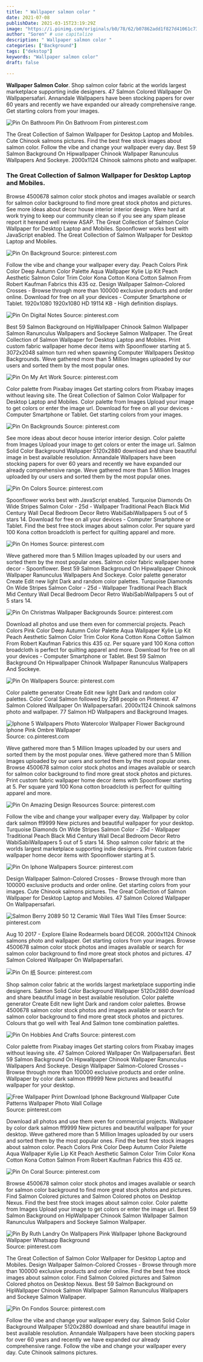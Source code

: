 ```yaml
---
title: " Wallpaper salmon color "
date: 2021-07-08
publishDate: 2021-03-15T23:19:29Z
image: "https://i.pinimg.com/originals/b0/78/62/b07862add1f827d41061c732fb06150e.png"
author: "Soren" # use capitalize
description: " Wallpaper salmon color "
categories: ["Background"]
tags: ["dekstop"]
keywords: "Wallpaper salmon color"
draft: false

---
```



**Wallpaper Salmon Color**. Shop salmon color fabric at the worlds largest marketplace supporting indie designers. 47 Salmon Colored Wallpaper On Wallpapersafari. Annandale Wallpapers have been stocking papers for over 60 years and recently we have expanded our already comprehensive range. Get starting colors from your images.

![Pin On Bathroom](https://i.pinimg.com/originals/41/bf/e0/41bfe0b5fcb1f453d304fd3df2085a60.png "Pin On Bathroom")
Pin On Bathroom From pinterest.com


The Great Collection of Salmon Wallpaper for Desktop Laptop and Mobiles. Cute Chinook salmons pictures. Find the best free stock images about salmon color. Follow the vibe and change your wallpaper every day. Best 59 Salmon Background On Hipwallpaper Chinook Wallpaper Ranunculus Wallpapers And Sockeye. 2000x1124 Chinook salmons photo and wallpaper.

### The Great Collection of Salmon Wallpaper for Desktop Laptop and Mobiles.

Browse 4500678 salmon color stock photos and images available or search for salmon color background to find more great stock photos and pictures. See more ideas about decor house interior interior design. Were hard at work trying to keep our community clean so if you see any spam please report it hereand well review ASAP. The Great Collection of Salmon Color Wallpaper for Desktop Laptop and Mobiles. Spoonflower works best with JavaScript enabled. The Great Collection of Salmon Wallpaper for Desktop Laptop and Mobiles.


![Pin On Background](https://i.pinimg.com/originals/80/93/dc/8093dc89fb247d6ac0d4b123851d12b1.png "Pin On Background")
Source: pinterest.com

Follow the vibe and change your wallpaper every day. Peach Colors Pink Color Deep Autumn Color Palette Aqua Wallpaper Kylie Lip Kit Peach Aesthetic Salmon Color Trim Color Kona Cotton Kona Cotton Salmon From Robert Kaufman Fabrics this 435 oz. Design Wallpaper Salmon-Colored Crosses - Browse through more than 100000 exclusive products and order online. Download for free on all your devices - Computer Smartphone or Tablet. 1920x1080 1920x1080 HD 19114 KB - High definition displays.

![Pin On Digital Notes](https://i.pinimg.com/originals/30/e4/21/30e421f447d6826b3e976b4b91211b3a.jpg "Pin On Digital Notes")
Source: pinterest.com

Best 59 Salmon Background on HipWallpaper Chinook Salmon Wallpaper Salmon Ranunculus Wallpapers and Sockeye Salmon Wallpaper. The Great Collection of Salmon Wallpaper for Desktop Laptop and Mobiles. Print custom fabric wallpaper home decor items with Spoonflower starting at 5. 3072x2048 salmon turn red when spawning Computer Wallpapers Desktop Backgrounds. Weve gathered more than 5 Million Images uploaded by our users and sorted them by the most popular ones.

![Pin On My Art Work](https://i.pinimg.com/originals/21/0a/ba/210aba529e7b5c8e08164fa7d4110456.jpg "Pin On My Art Work")
Source: pinterest.com

Color palette from Pixabay images Get starting colors from Pixabay images without leaving site. The Great Collection of Salmon Color Wallpaper for Desktop Laptop and Mobiles. Color palette from Images Upload your image to get colors or enter the image url. Download for free on all your devices - Computer Smartphone or Tablet. Get starting colors from your images.

![Pin On Backgrounds](https://i.pinimg.com/originals/7c/67/bb/7c67bbc79373e589281b6f5548d5a819.jpg "Pin On Backgrounds")
Source: pinterest.com

See more ideas about decor house interior interior design. Color palette from Images Upload your image to get colors or enter the image url. Salmon Solid Color Background Wallpaper 5120x2880 download and share beautiful image in best available resolution. Annandale Wallpapers have been stocking papers for over 60 years and recently we have expanded our already comprehensive range. Weve gathered more than 5 Million Images uploaded by our users and sorted them by the most popular ones.

![Pin On Colors](https://i.pinimg.com/originals/6e/4e/73/6e4e7318593cf7237b7d995cf6223bed.jpg "Pin On Colors")
Source: pinterest.com

Spoonflower works best with JavaScript enabled. Turquoise Diamonds On Wide Stripes Salmon Color - 25d - Wallpaper Traditional Peach Black Mid Century Wall Decal Bedroom Decor Retro WabiSabiWallpapers 5 out of 5 stars 14. Download for free on all your devices - Computer Smartphone or Tablet. Find the best free stock images about salmon color. Per square yard 100 Kona cotton broadcloth is perfect for quilting apparel and more.

![Pin On Homes](https://i.pinimg.com/474x/ed/27/bb/ed27bba533cc3a7fa8b33743d77f27b5.jpg "Pin On Homes")
Source: pinterest.com

Weve gathered more than 5 Million Images uploaded by our users and sorted them by the most popular ones. Salmon color fabric wallpaper home decor - Spoonflower. Best 59 Salmon Background On Hipwallpaper Chinook Wallpaper Ranunculus Wallpapers And Sockeye. Color palette generator Create Edit new light Dark and random color palettes. Turquoise Diamonds On Wide Stripes Salmon Color - 25d - Wallpaper Traditional Peach Black Mid Century Wall Decal Bedroom Decor Retro WabiSabiWallpapers 5 out of 5 stars 14.

![Pin On Christmas Wallpaper Backgrounds](https://i.pinimg.com/originals/33/99/07/3399078c3f906ca9fe54dcc7097cbbce.png "Pin On Christmas Wallpaper Backgrounds")
Source: pinterest.com

Download all photos and use them even for commercial projects. Peach Colors Pink Color Deep Autumn Color Palette Aqua Wallpaper Kylie Lip Kit Peach Aesthetic Salmon Color Trim Color Kona Cotton Kona Cotton Salmon From Robert Kaufman Fabrics this 435 oz. Per square yard 100 Kona cotton broadcloth is perfect for quilting apparel and more. Download for free on all your devices - Computer Smartphone or Tablet. Best 59 Salmon Background On Hipwallpaper Chinook Wallpaper Ranunculus Wallpapers And Sockeye.

![Pin On Wallpapers](https://i.pinimg.com/originals/dc/ea/49/dcea49e55ae5832872362c0642ef5457.jpg "Pin On Wallpapers")
Source: pinterest.com

Color palette generator Create Edit new light Dark and random color palettes. Color Coral Salmon followed by 298 people on Pinterest. 47 Salmon Colored Wallpaper On Wallpapersafari. 2000x1124 Chinook salmons photo and wallpaper. 77 Salmon HD Wallpapers and Background Images.

![Iphone 5 Wallpapers Photo Watercolor Wallpaper Flower Background Iphone Pink Ombre Wallpaper](https://i.pinimg.com/originals/64/b3/43/64b343edeb1352560742df89b89b09b5.jpg "Iphone 5 Wallpapers Photo Watercolor Wallpaper Flower Background Iphone Pink Ombre Wallpaper")
Source: co.pinterest.com

Weve gathered more than 5 Million Images uploaded by our users and sorted them by the most popular ones. Weve gathered more than 5 Million Images uploaded by our users and sorted them by the most popular ones. Browse 4500678 salmon color stock photos and images available or search for salmon color background to find more great stock photos and pictures. Print custom fabric wallpaper home decor items with Spoonflower starting at 5. Per square yard 100 Kona cotton broadcloth is perfect for quilting apparel and more.

![Pin On Amazing Design Resources](https://i.pinimg.com/originals/b3/38/93/b3389378ce129c9bb72f8b6f637597d5.jpg "Pin On Amazing Design Resources")
Source: pinterest.com

Follow the vibe and change your wallpaper every day. Wallpaper by color dark salmon ff9999 New pictures and beautiful wallpaper for your desktop. Turquoise Diamonds On Wide Stripes Salmon Color - 25d - Wallpaper Traditional Peach Black Mid Century Wall Decal Bedroom Decor Retro WabiSabiWallpapers 5 out of 5 stars 14. Shop salmon color fabric at the worlds largest marketplace supporting indie designers. Print custom fabric wallpaper home decor items with Spoonflower starting at 5.

![Pin On Iphone Wallpapers](https://i.pinimg.com/originals/e7/30/c7/e730c78bedb5e96d598a772e4d27b97a.jpg "Pin On Iphone Wallpapers")
Source: pinterest.com

Design Wallpaper Salmon-Colored Crosses - Browse through more than 100000 exclusive products and order online. Get starting colors from your images. Cute Chinook salmons pictures. The Great Collection of Salmon Wallpaper for Desktop Laptop and Mobiles. 47 Salmon Colored Wallpaper On Wallpapersafari.

![Salmon Berry 2089 50 12 Ceramic Wall Tiles Wall Tiles Emser](https://i.pinimg.com/originals/59/9d/3c/599d3cf4da13548ec2bcb0794e453b62.png "Salmon Berry 2089 50 12 Ceramic Wall Tiles Wall Tiles Emser")
Source: pinterest.com

Aug 10 2017 - Explore Elaine Rodearmels board DECOR. 2000x1124 Chinook salmons photo and wallpaper. Get starting colors from your images. Browse 4500678 salmon color stock photos and images available or search for salmon color background to find more great stock photos and pictures. 47 Salmon Colored Wallpaper On Wallpapersafari.

![Pin On 纸](https://i.pinimg.com/originals/5d/ce/d8/5dced863a2d693287543b027d2c8c721.jpg "Pin On 纸")
Source: pinterest.com

Shop salmon color fabric at the worlds largest marketplace supporting indie designers. Salmon Solid Color Background Wallpaper 5120x2880 download and share beautiful image in best available resolution. Color palette generator Create Edit new light Dark and random color palettes. Browse 4500678 salmon color stock photos and images available or search for salmon color background to find more great stock photos and pictures. Colours that go well with Teal And Salmon tone combination palettes.

![Pin On Hobbies And Crafts](https://i.pinimg.com/originals/47/89/5a/47895afcaa0aac1688ea96d446c55b7d.jpg "Pin On Hobbies And Crafts")
Source: pinterest.com

Color palette from Pixabay images Get starting colors from Pixabay images without leaving site. 47 Salmon Colored Wallpaper On Wallpapersafari. Best 59 Salmon Background On Hipwallpaper Chinook Wallpaper Ranunculus Wallpapers And Sockeye. Design Wallpaper Salmon-Colored Crosses - Browse through more than 100000 exclusive products and order online. Wallpaper by color dark salmon ff9999 New pictures and beautiful wallpaper for your desktop.

![Free Wallpaper Print Download Iphone Background Wallpaper Cute Patterns Wallpaper Photo Wall Collage](https://i.pinimg.com/originals/3d/53/fb/3d53fb7a7a37ea233ba0562d8a078442.jpg "Free Wallpaper Print Download Iphone Background Wallpaper Cute Patterns Wallpaper Photo Wall Collage")
Source: pinterest.com

Download all photos and use them even for commercial projects. Wallpaper by color dark salmon ff9999 New pictures and beautiful wallpaper for your desktop. Weve gathered more than 5 Million Images uploaded by our users and sorted them by the most popular ones. Find the best free stock images about salmon color. Peach Colors Pink Color Deep Autumn Color Palette Aqua Wallpaper Kylie Lip Kit Peach Aesthetic Salmon Color Trim Color Kona Cotton Kona Cotton Salmon From Robert Kaufman Fabrics this 435 oz.

![Pin On Coral](https://i.pinimg.com/originals/e5/29/78/e52978aa4741274e051008f32f09b658.png "Pin On Coral")
Source: pinterest.com

Browse 4500678 salmon color stock photos and images available or search for salmon color background to find more great stock photos and pictures. Find Salmon Colored pictures and Salmon Colored photos on Desktop Nexus. Find the best free stock images about salmon color. Color palette from Images Upload your image to get colors or enter the image url. Best 59 Salmon Background on HipWallpaper Chinook Salmon Wallpaper Salmon Ranunculus Wallpapers and Sockeye Salmon Wallpaper.

![Pin By Ruth Landry On Wallpapers Pink Wallpaper Iphone Background Wallpaper Whatsapp Background](https://i.pinimg.com/originals/d6/10/21/d61021ee1d02a0f77432bbdf4b339908.jpg "Pin By Ruth Landry On Wallpapers Pink Wallpaper Iphone Background Wallpaper Whatsapp Background")
Source: pinterest.com

The Great Collection of Salmon Color Wallpaper for Desktop Laptop and Mobiles. Design Wallpaper Salmon-Colored Crosses - Browse through more than 100000 exclusive products and order online. Find the best free stock images about salmon color. Find Salmon Colored pictures and Salmon Colored photos on Desktop Nexus. Best 59 Salmon Background on HipWallpaper Chinook Salmon Wallpaper Salmon Ranunculus Wallpapers and Sockeye Salmon Wallpaper.

![Pin On Fondos](https://i.pinimg.com/originals/b0/78/62/b07862add1f827d41061c732fb06150e.png "Pin On Fondos")
Source: pinterest.com

Follow the vibe and change your wallpaper every day. Salmon Solid Color Background Wallpaper 5120x2880 download and share beautiful image in best available resolution. Annandale Wallpapers have been stocking papers for over 60 years and recently we have expanded our already comprehensive range. Follow the vibe and change your wallpaper every day. Cute Chinook salmons pictures.

